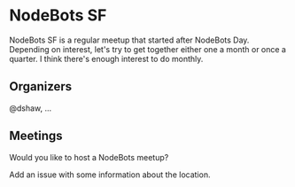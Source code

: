 NodeBots SF
===========

NodeBots SF is a regular meetup that started after NodeBots Day. Depending on interest, let's try to get together either one a month or once a quarter. I think there's enough interest to do monthly.

## Organizers

@dshaw, ...

## Meetings

Would you like to host a NodeBots meetup?

Add an issue with some information about the location.
